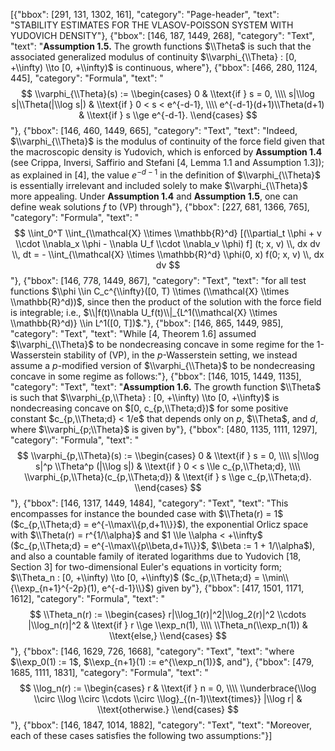 [{"bbox": [291, 131, 1302, 161], "category": "Page-header", "text": "STABILITY ESTIMATES FOR THE VLASOV-POISSON SYSTEM WITH YUDOVICH DENSITY"}, {"bbox": [146, 187, 1449, 268], "category": "Text", "text": "**Assumption 1.5.** The growth functions $\\Theta$ is such that the associated generalized modulus of continuity $\\varphi_{\\Theta} : [0, +\\infty) \\to [0, +\\infty)$ is continuous, where"}, {"bbox": [466, 280, 1124, 445], "category": "Formula", "text": "$$ \\varphi_{\\Theta}(s) := \\begin{cases} 0 & \\text{if } s = 0, \\\\ s|\\log s|\\Theta(|\\log s|) & \\text{if } 0 < s < e^{-d-1}, \\\\ e^{-d-1}(d+1)\\Theta(d+1) & \\text{if } s \\ge e^{-d-1}. \\end{cases} $$"}, {"bbox": [146, 460, 1449, 665], "category": "Text", "text": "Indeed, $\\varphi_{\\Theta}$ is the modulus of continuity of the force field given that the macroscopic density is Yudovich, which is enforced by **Assumption 1.4** (see Crippa, Inversi, Saffirio and Stefani [4, Lemma 1.1 and Assumption 1.3]); as explained in [4], the value $e^{-d-1}$ in the definition of $\\varphi_{\\Theta}$ is essentially irrelevant and included solely to make $\\varphi_{\\Theta}$ more appealing. Under **Assumption 1.4** and **Assumption 1.5**, one can define weak solutions $f$ to (VP) through"}, {"bbox": [227, 681, 1366, 765], "category": "Formula", "text": "$$ \\int_0^T \\int_{\\mathcal{X} \\times \\mathbb{R}^d} [(\\partial_t \\phi + v \\cdot \\nabla_x \\phi - \\nabla U_f \\cdot \\nabla_v \\phi) f] (t; x, v) \\, dx dv \\, dt = - \\int_{\\mathcal{X} \\times \\mathbb{R}^d} \\phi(0, x) f(0; x, v) \\, dx dv $$"}, {"bbox": [146, 778, 1449, 867], "category": "Text", "text": "for all test functions $\\phi \\in C_c^{\\infty}([0, T) \\times (\\mathcal{X} \\times \\mathbb{R}^d))$, since then the product of the solution with the force field is integrable; i.e., $\\|f(t)\\nabla U_f(t)\\|_{L^1(\\mathcal{X} \\times \\mathbb{R}^d)} \\in L^1([0, T])$."}, {"bbox": [146, 865, 1449, 985], "category": "Text", "text": "While [4, Theorem 1.6] assumed $\\varphi_{\\Theta}$ to be nondecreasing concave in some regime for the 1-Wasserstein stability of (VP), in the $p$-Wasserstein setting, we instead assume a $p$-modified version of $\\varphi_{\\Theta}$ to be nondecreasing concave in some regime as follows:"}, {"bbox": [146, 1015, 1449, 1135], "category": "Text", "text": "**Assumption 1.6.** The growth function $\\Theta$ is such that $\\varphi_{p,\\Theta} : [0, +\\infty) \\to [0, +\\infty)$ is nondecreasing concave on $[0, c_{p,\\Theta;d})$ for some positive constant $c_{p,\\Theta;d} < 1/e$ that depends only on $p$, $\\Theta$, and $d$, where $\\varphi_{p;\\Theta}$ is given by"}, {"bbox": [480, 1135, 1111, 1297], "category": "Formula", "text": "$$ \\varphi_{p,\\Theta}(s) := \\begin{cases} 0 & \\text{if } s = 0, \\\\ s|\\log s|^p \\Theta^p (|\\log s|) & \\text{if } 0 < s \\le c_{p,\\Theta;d}, \\\\ \\varphi_{p,\\Theta}(c_{p,\\Theta;d}) & \\text{if } s \\ge c_{p,\\Theta;d}. \\end{cases} $$"}, {"bbox": [146, 1317, 1449, 1484], "category": "Text", "text": "This encompasses for instance the bounded case with $\\Theta(r) = 1$ ($c_{p,\\Theta;d} = e^{-\\max\\{p,d+1\\}}$), the exponential Orlicz space with $\\Theta(r) = r^{1/\\alpha}$ and $1 \\le \\alpha < +\\infty$ ($c_{p,\\Theta;d} = e^{-\\max\\{p\\beta,d+1\\}}$, $\\beta := 1 + 1/\\alpha$), and also a countable family of iterated logarithms due to Yudovich [18, Section 3] for two-dimensional Euler's equations in vorticity form; $\\Theta_n : [0, +\\infty) \\to [0, +\\infty)$ ($c_{p,\\Theta;d} = \\min\\{\\exp_{n+1}^{-2p}(1), e^{-d-1}\\}$) given by"}, {"bbox": [417, 1501, 1171, 1612], "category": "Formula", "text": "$$ \\Theta_n(r) := \\begin{cases} r|\\log_1(r)|^2|\\log_2(r)|^2 \\cdots |\\log_n(r)|^2 & \\text{if } r \\ge \\exp_n(1), \\\\ \\Theta_n(\\exp_n(1)) & \\text{else,} \\end{cases} $$"}, {"bbox": [146, 1629, 726, 1668], "category": "Text", "text": "where $\\exp_0(1) := 1$, $\\exp_{n+1}(1) := e^{\\exp_n(1)}$, and"}, {"bbox": [479, 1685, 1111, 1831], "category": "Formula", "text": "$$ \\log_n(r) := \\begin{cases} r & \\text{if } n = 0, \\\\ \\underbrace{\\log \\circ \\log \\circ \\cdots \\circ \\log}_{(n-1)\\text{times}} |\\log r| & \\text{otherwise.} \\end{cases} $$"}, {"bbox": [146, 1847, 1014, 1882], "category": "Text", "text": "Moreover, each of these cases satisfies the following two assumptions:"}]